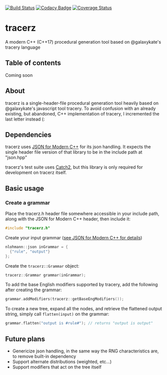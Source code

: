 [![Build Status](https://travis-ci.com/caranatar/tracerz.svg?branch=master)](https://travis-ci.com/caranatar/tracerz)
[![Codacy Badge](https://api.codacy.com/project/badge/Grade/5d3454d25fcd4b33a173af36b2ee8b6a)](https://app.codacy.com/app/caranatar/tracerz?utm_source=github.com&utm_medium=referral&utm_content=caranatar/tracerz&utm_campaign=Badge_Grade_Dashboard)
[![Coverage Status](https://coveralls.io/repos/github/caranatar/tracerz/badge.svg)](https://coveralls.io/github/caranatar/tracerz)
# tracerz
A modern C++ (C++17) procedural generation tool based on @galaxykate's tracery language

## Table of contents
Coming soon

## About
tracerz is a single-header-file procedural generation tool heavily based on @galaxykate's javascript tool tracery. To
avoid confusion with an already existing, but abandoned, C++ implementation of tracery, I incremented the last letter
instead (:

## Dependencies
tracerz uses [JSON for Modern C++](https://github.com/nlohmann/json/) for its json handling. It expects the single
header file version of that library to be in the include path at "json.hpp"

tracerz's test suite uses [Catch2](https://github.com/catchorg/Catch2), but this library is only required for
development on tracerz itself.

## Basic usage
### Create a grammar
Place the tracerz.h header file somewhere accessible in your include path, along with the JSON for Modern C++ header,
then include it:

```cpp
#include "tracerz.h"
```

Create your input grammar ([see JSON for Modern C++ for details](https://github.com/nlohmann/json/))

```cpp
nlohmann::json inGrammar = {
  {"rule", "output"}
};
```

Create the `tracerz::Grammar` object:

```cpp
tracerz::Grammar grammar(inGrammar);
```

To add the base English modifiers supported by tracery, add the following after creating the grammar:

```cpp
grammar.addModifiers(tracerz::getBaseEngModifiers());
```

To create a new tree, expand all the nodes, and retrieve the flattened output string, simply call `flatten(input)` on
the grammar:

```cpp
grammar.flatten("output is #rule#"); // returns "output is output"
```

## Future plans
* Genericize json handling, in the same way the RNG characteristics are, to remove built-in dependency
* Support alternate distributions (weighted, etc...)
* Support modifiers that act on the tree itself
